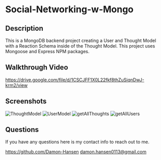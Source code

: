 # Social-Networking-w-Mongo

## Description

This is a MongoDB backend project creating a User and Thought Model with a Reaction Schema inside of the Thought Model. This project uses Mongoose and Express NPM packages.

## Walkthrough Video

https://drive.google.com/file/d/1CSCJFF1X0L22fkf8thZuSiqnDwJ-krm2/view

## Screenshots

![ThoughtModel](https://user-images.githubusercontent.com/95259338/167313559-969f1326-fd50-48c5-957f-45d3d265ab3c.PNG)
![UserModel](https://user-images.githubusercontent.com/95259338/167313561-481670f3-5372-4fed-9441-a9488f72f700.PNG)
![getAllThoughts](https://user-images.githubusercontent.com/95259338/167313604-eb3caa5d-3240-439e-b9be-d2203e1b92e2.PNG)
![getAllUsers](https://user-images.githubusercontent.com/95259338/167313627-7c3580d7-bec9-4615-beab-66feacf413e7.PNG)


## Questions

If you have any questions here is my contact info to reach out to me.

https://github.com/Damon-Hansen
damon.hansen0113@gmail.com